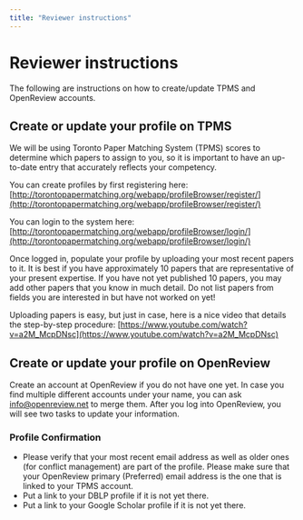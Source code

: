 ```yaml
---
title: "Reviewer instructions"
---
```


# Reviewer instructions

The following are instructions on how to create/update TPMS and OpenReview accounts.

## Create or update your profile on TPMS

We will be using Toronto Paper Matching System (TPMS) scores to determine which papers to assign to you, so it is important to have an up-to-date entry that accurately reflects your competency.

You can create profiles by first registering here: [http://torontopapermatching.org/webapp/profileBrowser/register/](http://torontopapermatching.org/webapp/profileBrowser/register/)

You can login to the system here: [http://torontopapermatching.org/webapp/profileBrowser/login/](http://torontopapermatching.org/webapp/profileBrowser/login/)

Once logged in, populate your profile by uploading your most recent papers to it. It is best if you have approximately 10 papers that are representative of your present expertise. If you have not yet published 10 papers, you may add other papers that you know in much detail. Do not list papers from fields you are interested in but have not worked on yet!

Uploading papers is easy, but just in case, here is a nice video that details the step-by-step procedure: [https://www.youtube.com/watch?v=a2M_McpDNsc](https://www.youtube.com/watch?v=a2M_McpDNsc)

## Create or update your profile on OpenReview

Create an account at OpenReview if you do not have one yet. In case you find multiple different accounts under your name, you can ask [info@openreview.net](mailto:info@openreview.net) to merge them. After you log into OpenReview, you will see two tasks to update your information.

### Profile Confirmation

* Please verify that your most recent email address as well as older ones (for conflict management) are part of the profile. Please make sure that your OpenReview primary (Preferred) email address is the one that is linked to your TPMS account.
* Put a link to your DBLP profile if it is not yet there.
* Put a link to your Google Scholar profile if it is not yet there.
